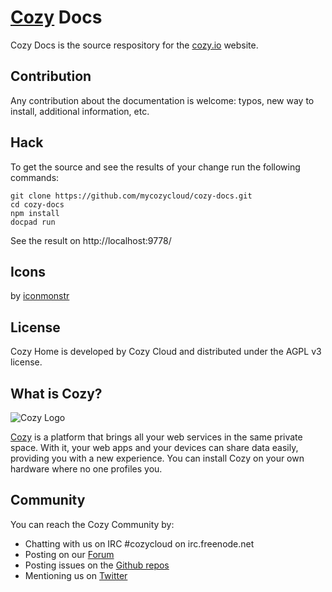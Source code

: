 # [Cozy](http://cozy.io) Docs

Cozy Docs is the source respository for the [cozy.io](http://cozy.io) website.

## Contribution

Any contribution about the documentation is welcome: typos, new way to install,
additional information, etc.

## Hack

To get the source and see the results of your change run the following
commands:

    git clone https://github.com/mycozycloud/cozy-docs.git
    cd cozy-docs
    npm install
    docpad run

See the result on http://localhost:9778/

## Icons

by [iconmonstr](http://iconmonstr.com/)

## License

Cozy Home is developed by Cozy Cloud and distributed under the AGPL v3 license.

## What is Cozy?

![Cozy Logo](https://raw.github.com/mycozycloud/cozy-setup/gh-pages/assets/images/happycloud.png)

[Cozy](http://cozy.io) is a platform that brings all your web services in the
same private space.  With it, your web apps and your devices can share data
easily, providing you with a new experience. You can install Cozy on your own
hardware where no one profiles you. 

## Community 

You can reach the Cozy Community by:

* Chatting with us on IRC #cozycloud on irc.freenode.net
* Posting on our [Forum](https://groups.google.com/forum/?fromgroups#!forum/cozy-cloud)
* Posting issues on the [Github repos](https://github.com/mycozycloud/)
* Mentioning us on [Twitter](http://twitter.com/mycozycloud)
